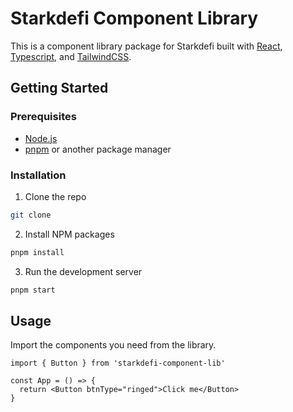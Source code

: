 # Starkdefi Component Library

This is a component library package for Starkdefi built with [React](https://reactjs.org/), [Typescript](https://www.typescriptlang.org/), and [TailwindCSS](https://tailwindcss.com/).

## Getting Started

### Prerequisites

- [Node.js](https://nodejs.org/en/)
- [pnpm](https://pnpm.io/) or another package manager

### Installation

1. Clone the repo

```sh
git clone
```

2. Install NPM packages

```sh
pnpm install
```

3. Run the development server

```sh
pnpm start
```

## Usage

Import the components you need from the library.

```tsx
import { Button } from 'starkdefi-component-lib'

const App = () => {
  return <Button btnType="ringed">Click me</Button>
}
```

